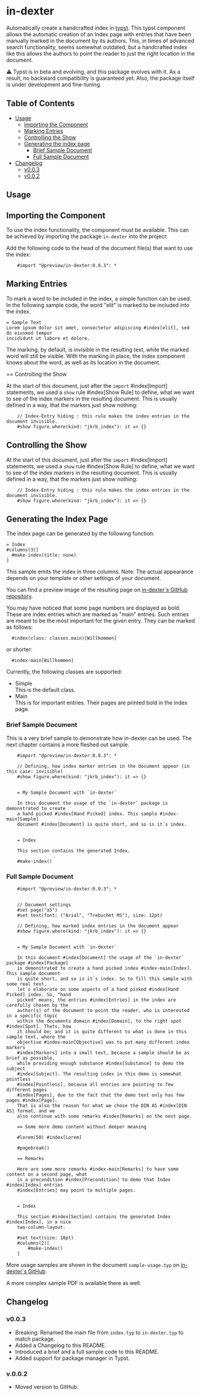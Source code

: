# in-dexter

Automatically create a handcrafted index in [typst](https://typst.app/).
This typst component allows the automatic creation of an Index page with entries
that have been manually marked in the document by its authors. This, in times
of advanced search functionality, seems somewhat outdated, but a handcrafted index
like this allows the authors to point the reader to just the right location in the
document.

⚠️ Typst is in beta and evolving, and this package evolves with it. As a result, no
backward compatibility is guaranteed yet. Also, the package itself is under development
and fine-tuning.

## Table of Contents

* [Usage](#usage)
  * [Importing the Component](#importing-the-component)
  * [Marking Entries](#marking-entries)
  * [Controlling the Show](#controlling-the-show)
  * [Generating the index page](#generating-the-index-page)
    * [Brief Sample Document](#brief-sample-document)
    * [Full Sample Document](#full-sample-document)
* [Changelog](#changelog)
  * [v0.0.3](#v003)
  * [v0.0.2](#v002)

## Usage

## Importing the Component

To use the index functionality, the component must be available. This
can be achieved by importing the package `in-dexter` into the project:

Add the following code to the head of the document file(s) 
that want to use the index:

```typ
    #import "@preview/in-dexter:0.0.3": *
```

## Marking Entries

To mark a word to be included in the index, a simple function can be used. In the
following sample code, the word "elit" is marked to be included into the index.

```typ
= Sample Text
Lorem ipsum dolor sit amet, consectetur adipiscing #index[elit], sed do eiusmod tempor
incididunt ut labore et dolore.
```

The marking, by default, is invisible in the resulting text, while the marked word
will still be visible. With the marking in place, the index component knows about
the word, as well as its location in the document.

== Controlling the Show

At the start of this document, just after the `import` #index[Import] statements, we used
a `show` rule #index[Show Rule] to define, what we want to see of the index markers in the
resulting document. This is usually defined in a way, that the markers just show nothing:

```typ
    // Index-Entry hiding : this rule makes the index entries in the document invisible.
    #show figure.where(kind: "jkrb_index"): it => {}
```

## Controlling the Show

At the start of this document, just after the `import` #index[Import] statements, we used
a `show` rule #index[Show Rule] to define, what we want to see of the index markers in the
resulting document. This is usually defined in a way, that the markers just show nothing:

```typ
    // Index-Entry hiding : this rule makes the index entries in the document invisible.
    #show figure.where(kind: "jkrb_index"): it => {}
```

## Generating the Index Page

The index page can be generated by the following function:

```typ
= Index
#columns(3)[
  #make-index(title: none)
]
```

This sample emits the index in three columns.
Note: The actual appearance depends on your template or other settings of your document.

You can find a preview image of the resulting page 
on [in-dexter´s GitHub repository](https://github.com/RolfBremer/in-dexter).

You may have noticed that some page numbers are displayed as bold. These are index entries
which are marked as "main" entries. Such entries are meant to be the most important for
the given entry. They can be marked as follows:

```typ
  #index(class: classes.main)[Willkommen]
```

or shorter:

```typ
  #index-main[Willkommen]
```

Currently, the following classes are supported:

* Simple\
  This is the default class.
* Main\
  This is for important entries. Their pages are printed bold in the index page.


### Brief Sample Document

This is a very brief sample to demonstrate how in-dexter can be used. The next chapter
contains a more fleshed out sample.

```typ
    #import "@preview/in-dexter:0.0.3": *

    // Defining, how index marker entries in the document appear (in this case: invisible)
    #show figure.where(kind: "jkrb_index"): it => {}


    = My Sample Document with `in-dexter`

    In this document the usage of the `in-dexter` package is demonstrated to create
    a hand picked #index[Hand Picked] index. This sample #index-main[Sample] 
    document #index[Document] is quite short, and so is it´s index.


    = Index

    This section contains the generated Index.

    #make-index()

```

### Full Sample Document

```typ
    #import "@preview/in-dexter:0.0.3": *


    // Document settings
    #set page("a5")
    #set text(font: ("Arial", "Trebuchet MS"), size: 12pt)

    // Defining, how marked index entries in the document appear
    #show figure.where(kind: "jkrb_index"): it => {}


    = My Sample Document with `in-dexter`

    In this document #index[Document] the usage of the `in-dexter` package #index[Package]
    is demonstrated to create a hand picked index #index-main[Index]. This sample document
    is quite short, and so is it´s index. So to fill this sample with some real text,
    let´s elaborate on some aspects of a hand picked #index[Hand Picked] index. So, "hand
    picked" means, the entries #index[Entries] in the index are carefully chosen by the
    author(s) of the document to point the reader, who is interested in a specific topic
    within the documents domain #index[Domain], to the right spot #index[Spot]. Thats, how
    it should be; and it is quite different to what is done in this sample text, where the
    objective #index-main[Objective] was to put many different index markers
    #index[Markers] into a small text, because a sample should be as brief as possible,
    while providing enough substance #index[Substance] to demo the subject
    #index[Subject]. The resulting index in this demo is somewhat pointless
    #index[Pointless], because all entries are pointing to few different pages
    #index[Pages], due to the fact that the demo text only has few pages #index[Page].
    That is also the reason for what we chose the DIN A5 #index[DIN A5] format, and we
    also continue with some remarks #index[Remarks] on the next page.

    == Some more demo content without deeper meaning

    #lorem(50) #index[Lorem]

    #pagebreak()

    == Remarks

    Here are some more remarks #index-main[Remarks] to have some content on a second page, what
    is a precondition #index[Precondition] to demo that Index #index[Index] entries
    #index[Entries] may point to multiple pages.


    = Index

    This section #index[Section] contains the generated Index #index[Index], in a nice
    two-column-layout.

    #set text(size: 10pt)
    #columns(2)[
        #make-index()
    ]
```

More usage samples are shown in the document `sample-usage.typ` on
[in-dexter´s GitHub](https://github.com/RolfBremer/in-dexter).

A more complex sample PDF is available there as well.

</span>

## Changelog

### v0.0.3

* Breaking: Renamed the main file from `index.typ` to `in-dexter.typ` to match package.
* Added a Changelog to this README.
* Introduced a brief and a full sample code to this README.
* Added support for package manager in Typst.

### v.0.0.2

* Moved version to GitHub.
